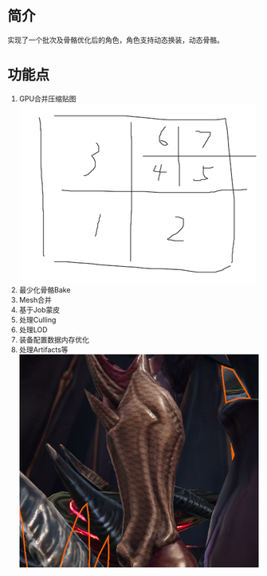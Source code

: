 
# 简介
实现了一个批次及骨骼优化后的角色，角色支持动态换装，动态骨骼。
# 功能点
1. GPU合并压缩贴图 ![](1.png)
2. 最少化骨骼Bake
3. Mesh合并
4. 基于Job蒙皮
5. 处理Culling
6. 处理LOD
7. 装备配置数据内存优化
8. 处理Artifacts等 ![](2.png)

